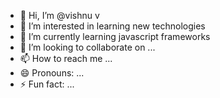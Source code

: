 - 👋 Hi, I’m @vishnu v
- 👀 I’m interested in learning new technologies
- 🌱 I’m currently learning javascript frameworks
- 💞️ I’m looking to collaborate on ...
- 📫 How to reach me ...
- 😄 Pronouns: ...
- ⚡ Fun fact: ...

<!---
vishnustackup/vishnustackup is a ✨ special ✨ repository because its `README.md` (this file) appears on your GitHub profile.
You can click the Preview link to take a look at your changes.
--->
